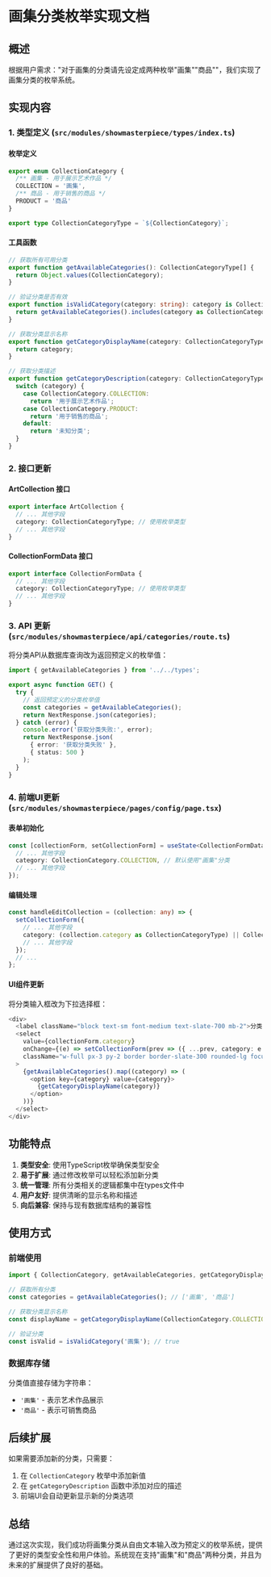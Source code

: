 # 画集分类枚举实现文档

## 概述

根据用户需求："对于画集的分类请先设定成两种枚举"画集""商品""，我们实现了画集分类的枚举系统。

## 实现内容

### 1. 类型定义 (`src/modules/showmasterpiece/types/index.ts`)

#### 枚举定义
```typescript
export enum CollectionCategory {
  /** 画集 - 用于展示艺术作品 */
  COLLECTION = '画集',
  /** 商品 - 用于销售的商品 */
  PRODUCT = '商品'
}

export type CollectionCategoryType = `${CollectionCategory}`;
```

#### 工具函数
```typescript
// 获取所有可用分类
export function getAvailableCategories(): CollectionCategoryType[] {
  return Object.values(CollectionCategory);
}

// 验证分类是否有效
export function isValidCategory(category: string): category is CollectionCategoryType {
  return getAvailableCategories().includes(category as CollectionCategoryType);
}

// 获取分类显示名称
export function getCategoryDisplayName(category: CollectionCategoryType): string {
  return category;
}

// 获取分类描述
export function getCategoryDescription(category: CollectionCategoryType): string {
  switch (category) {
    case CollectionCategory.COLLECTION:
      return '用于展示艺术作品';
    case CollectionCategory.PRODUCT:
      return '用于销售的商品';
    default:
      return '未知分类';
  }
}
```

### 2. 接口更新

#### ArtCollection 接口
```typescript
export interface ArtCollection {
  // ... 其他字段
  category: CollectionCategoryType; // 使用枚举类型
  // ... 其他字段
}
```

#### CollectionFormData 接口
```typescript
export interface CollectionFormData {
  // ... 其他字段
  category: CollectionCategoryType; // 使用枚举类型
  // ... 其他字段
}
```

### 3. API 更新 (`src/modules/showmasterpiece/api/categories/route.ts`)

将分类API从数据库查询改为返回预定义的枚举值：

```typescript
import { getAvailableCategories } from '../../types';

export async function GET() {
  try {
    // 返回预定义的分类枚举值
    const categories = getAvailableCategories();
    return NextResponse.json(categories);
  } catch (error) {
    console.error('获取分类失败:', error);
    return NextResponse.json(
      { error: '获取分类失败' },
      { status: 500 }
    );
  }
}
```

### 4. 前端UI更新 (`src/modules/showmasterpiece/pages/config/page.tsx`)

#### 表单初始化
```typescript
const [collectionForm, setCollectionForm] = useState<CollectionFormData>({
  // ... 其他字段
  category: CollectionCategory.COLLECTION, // 默认使用"画集"分类
  // ... 其他字段
});
```

#### 编辑处理
```typescript
const handleEditCollection = (collection: any) => {
  setCollectionForm({
    // ... 其他字段
    category: (collection.category as CollectionCategoryType) || CollectionCategory.COLLECTION,
    // ... 其他字段
  });
  // ...
};
```

#### UI组件更新
将分类输入框改为下拉选择框：

```typescript
<div>
  <label className="block text-sm font-medium text-slate-700 mb-2">分类</label>
  <select
    value={collectionForm.category}
    onChange={(e) => setCollectionForm(prev => ({ ...prev, category: e.target.value as CollectionCategoryType }))}
    className="w-full px-3 py-2 border border-slate-300 rounded-lg focus:outline-none focus:ring-2 focus:ring-blue-500 focus:border-transparent"
  >
    {getAvailableCategories().map((category) => (
      <option key={category} value={category}>
        {getCategoryDisplayName(category)}
      </option>
    ))}
  </select>
</div>
```

## 功能特点

1. **类型安全**: 使用TypeScript枚举确保类型安全
2. **易于扩展**: 通过修改枚举可以轻松添加新分类
3. **统一管理**: 所有分类相关的逻辑都集中在types文件中
4. **用户友好**: 提供清晰的显示名称和描述
5. **向后兼容**: 保持与现有数据库结构的兼容性

## 使用方式

### 前端使用
```typescript
import { CollectionCategory, getAvailableCategories, getCategoryDisplayName } from '../../types';

// 获取所有分类
const categories = getAvailableCategories(); // ['画集', '商品']

// 获取分类显示名称
const displayName = getCategoryDisplayName(CollectionCategory.COLLECTION); // '画集'

// 验证分类
const isValid = isValidCategory('画集'); // true
```

### 数据库存储
分类值直接存储为字符串：
- `'画集'` - 表示艺术作品展示
- `'商品'` - 表示可销售商品

## 后续扩展

如果需要添加新的分类，只需要：

1. 在 `CollectionCategory` 枚举中添加新值
2. 在 `getCategoryDescription` 函数中添加对应的描述
3. 前端UI会自动更新显示新的分类选项

## 总结

通过这次实现，我们成功将画集分类从自由文本输入改为预定义的枚举系统，提供了更好的类型安全性和用户体验。系统现在支持"画集"和"商品"两种分类，并且为未来的扩展提供了良好的基础。 